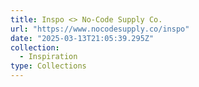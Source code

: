 ```yaml
---
title: Inspo <> No-Code Supply Co.
url: "https://www.nocodesupply.co/inspo"
date: "2025-03-13T21:05:39.295Z"
collection:
  - Inspiration
type: Collections
---
```

